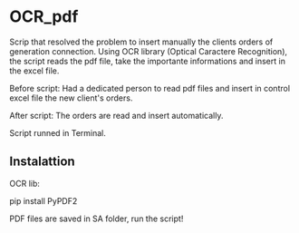 # OCR_pdf
 
Scrip that resolved the problem to insert manually the clients orders of generation connection. Using OCR library (Optical Caractere Recognition), the script reads the pdf file, take the importante informations and insert in the excel file.

Before script: Had a dedicated person to read pdf files and insert in control excel file the new client's orders.

After script: The orders are read and insert automatically.

Script runned in Terminal.

## Instalattion
OCR lib:

pip install PyPDF2


PDF files are saved in SA folder, run the script!
